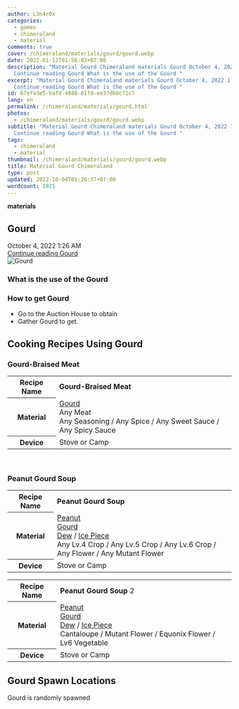 ```yaml
---
author: L3n4r0x
categories:
  - games
  - chimeraland
  - material
comments: true
cover: /chimeraland/materials/gourd/gourd.webp
date: 2022-01-12T01:56:03+07:00
description: "Material Gourd Chimeraland materials Gourd October 4, 2022 1:26 AM
  Continue reading Gourd What is the use of the Gourd "
excerpt: "Material Gourd Chimeraland materials Gourd October 4, 2022 1:26 AM
  Continue reading Gourd What is the use of the Gourd "
id: 67efa3e5-bafd-4888-81fd-ee37d68c71c7
lang: en
permalink: /chimeraland/materials/gourd.html
photos:
  - /chimeraland/materials/gourd/gourd.webp
subtitle: "Material Gourd Chimeraland materials Gourd October 4, 2022 1:26 AM
  Continue reading Gourd What is the use of the Gourd "
tags:
  - chimeraland
  - material
thumbnail: /chimeraland/materials/gourd/gourd.webp
title: Material Gourd Chimeraland
type: post
updated: 2022-10-04T01:26:37+07:00
wordcount: 1925
---
```


<link
  rel="stylesheet"
  href="https://rawcdn.githack.com/dimaslanjaka/Web-Manajemen/870a349/css/bootstrap-5-3-0-alpha3-wrapper.css"
/>
<section id="bootstrap-wrapper">
  <div data-bs-theme="dark">
    <div
      class="row g-0 border rounded overflow-hidden flex-md-row mb-4 shadow-sm position-relative bg-dark text-light"
    >
      <div class="col p-4 d-flex flex-column position-static">
        <strong class="d-inline-block mb-2 text-success">materials</strong>
        <h2 class="mb-0">Gourd</h2>
        <div class="mb-1 text-muted">October 4, 2022 1:26 AM</div>
        <a
          href="/chimeraland/materials/gourd.html"
          class="stretched-link d-none text-primary"
          >Continue reading Gourd</a
        >
      </div>
      <div class="col-auto d-none d-md-block d-lg-block">
        <img
          src="https://www.webmanajemen.com/chimeraland/materials/gourd/gourd.webp"
          alt="Gourd"
        />
      </div>
    </div>
    <div class="row">
      <div class="col-lg-6 col-12 mb-2">
        <div class="card">
          <div class="card-body">
            <h3 class="card-title">What is the use of the Gourd</h3>
            <div class="card-text"><ul></ul></div>
          </div>
        </div>
      </div>
      <div class="col-lg-6 col-12 mb-2">
        <div class="card">
          <div class="card-body">
            <h3 class="card-title">How to get Gourd</h3>
            <div class="card-text">
              <ul>
                <li>Go to the Auction House to obtain</li>
                <li>Gather Gourd to get.</li>
              </ul>
            </div>
          </div>
        </div>
      </div>
      <div class="col-12 mb-2">
        <h2 id="cookable">Cooking Recipes Using Gourd</h2>
        <div id="recipe-gourd-braised-meat">
          <h3 id="item-gourd-braised-meat">Gourd-Braised Meat</h3>
          <div class="mb-2">
            <table class="table">
              <tr>
                <th>Recipe Name</th>
                <td><b>Gourd-Braised Meat</b></td>
              </tr>
              <tr>
                <th>Material</th>
                <td>
                  <a
                    class="text-decoration-none text-primary"
                    href="/chimeraland/materials/gourd.html"
                    >Gourd</a
                  ><br />Any Meat<br />Any Seasoning<span> / </span>Any
                  Spice<span> / </span>Any Sweet Sauce<span> / </span>Any Spicy
                  Sauce
                </td>
              </tr>
              <tr>
                <th>Device</th>
                <td>Stove or Camp</td>
              </tr>
            </table>
          </div>
        </div>
        <br />
        <div id="recipe-peanut-gourd-soup">
          <h3 id="item-peanut-gourd-soup">Peanut Gourd Soup</h3>
          <div class="mb-2">
            <table class="table">
              <tr>
                <th>Recipe Name</th>
                <td><b>Peanut Gourd Soup</b></td>
              </tr>
              <tr>
                <th>Material</th>
                <td>
                  <a
                    class="text-decoration-none text-primary"
                    href="/chimeraland/materials/peanut.html"
                    >Peanut</a
                  ><br /><a
                    class="text-decoration-none text-primary"
                    href="/chimeraland/materials/gourd.html"
                    >Gourd</a
                  ><br /><a
                    class="text-decoration-none text-primary"
                    href="/chimeraland/materials/dew.html"
                    >Dew</a
                  ><span> / </span
                  ><a
                    class="text-decoration-none text-primary"
                    href="/chimeraland/materials/ice-piece.html"
                    >Ice Piece</a
                  ><br />Any Lv.4 Crop<span> / </span>Any Lv.5 Crop<span>
                    / </span
                  >Any Lv.6 Crop<span> / </span>Any Flower<span> / </span>Any
                  Mutant Flower
                </td>
              </tr>
              <tr>
                <th>Device</th>
                <td>Stove or Camp</td>
              </tr>
            </table>
          </div>
          <div class="mb-2">
            <table class="table">
              <tr>
                <th>Recipe Name</th>
                <td><b>Peanut Gourd Soup</b> 2</td>
              </tr>
              <tr>
                <th>Material</th>
                <td>
                  <a
                    class="text-decoration-none text-primary"
                    href="/chimeraland/materials/peanut.html"
                    >Peanut</a
                  ><br /><a
                    class="text-decoration-none text-primary"
                    href="/chimeraland/materials/gourd.html"
                    >Gourd</a
                  ><br /><a
                    class="text-decoration-none text-primary"
                    href="/chimeraland/materials/dew.html"
                    >Dew</a
                  ><span> / </span
                  ><a
                    class="text-decoration-none text-primary"
                    href="/chimeraland/materials/ice-piece.html"
                    >Ice Piece</a
                  ><br />Cantaloupe<span> / </span>Mutant Flower<span> / </span
                  >Equonix Flower<span> / </span>Lv6 Vegetable
                </td>
              </tr>
              <tr>
                <th>Device</th>
                <td>Stove or Camp</td>
              </tr>
            </table>
          </div>
        </div>
      </div>
      <div class="col-12 mb-2">
        <h2>Gourd Spawn Locations</h2>
        <p>Gourd is randomly spawned</p>
      </div>
    </div>
  </div>
</section>